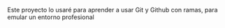Este proyecto lo usaré para aprender a usar Git y Github con ramas, para emular un entorno profesional
